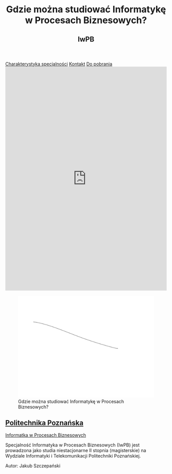 <header>
  <h1>Gdzie można studiować Informatykę w Procesach Biznesowych?</h1>
  <h2>IwPB</h2>
</header>

<nav>
  <a href="./preferences.md">Charakterystyka specjalności</a>
  <a href="./contact.md">Kontakt</a>
  <a href="./downloads.md">Do pobrania</a>
</nav>

<section>
  <iframe src="https://docs.google.com/forms/d/e/1FAIpQLSd4Ka1yLKEUG5wPXdGE5GMMl-SPtVGre_Unt76T3NCKSD6qng/viewform?embedded=true" width="100%" height="700px"     frameborder="0" marginheight="0" marginwidth="0">Ładuję…</iframe>
</section>

<article>
  
  <figure>
    <img src="./Gdzie%20studiowa%C4%87%20Informatyk%C4%99%20w%20Procesach%20Biznesowych.svg" alt="IwPB">
    <figcaption>Gdzie można studiować Informatykę w Procesach Biznesowych?</figcaption>
  </figure>
  
  <h2><a href="https://www.put.poznan.pl/rekrutacja">Politechnika Poznańska</a></h2>
  <p><a href="https://www.cs.put.poznan.pl/iwpb/site/">Informatka w Procesach Biznesowych</a></p>
  
  <p>Specjalność Informatyka w Procesach Biznesowych (IwPB) jest prowadzona jako studia niestacjonarne II stopnia (magisterskie) na Wydziale Informatyki i Telekomunikacji Politechniki Poznańskiej.</p>
  
  <div class="addthis_inline_share_toolbox_dhqa"></div>
  
</article>

<footer>
  <p>Autor: Jakub Szczepański</p>
</footer>

<script type="text/javascript" src="//s7.addthis.com/js/300/addthis_widget.js#pubid=ra-627431c7c313d5c6"></script>
